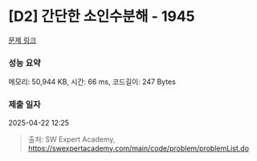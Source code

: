 # [D2] 간단한 소인수분해 - 1945 

[문제 링크](https://swexpertacademy.com/main/code/problem/problemDetail.do?contestProbId=AV5Pl0Q6ANQDFAUq) 

### 성능 요약

메모리: 50,944 KB, 시간: 66 ms, 코드길이: 247 Bytes

### 제출 일자

2025-04-22 12:25



> 출처: SW Expert Academy, https://swexpertacademy.com/main/code/problem/problemList.do